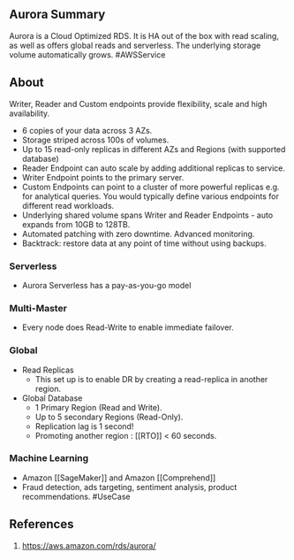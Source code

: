 ## Aurora Summary
Aurora is a Cloud Optimized RDS. It is HA out of the box with read scaling, as well as offers global reads and serverless. The underlying storage volume automatically grows. #AWSService 
## About
Writer, Reader and Custom endpoints provide flexibility, scale and high availability.
- 6 copies of your data across 3 AZs.
- Storage striped across 100s of volumes.
- Up to 15 read-only replicas in different AZs and Regions (with supported database)
- Reader Endpoint can auto scale by adding additional replicas to service.
- Writer Endpoint points to the primary server.
- Custom Endpoints can point to a cluster of more powerful replicas e.g. for analytical queries. You would typically define various endpoints for different read workloads.
- Underlying shared volume spans Writer and Reader Endpoints - auto expands from 10GB to 128TB.
- Automated patching with zero downtime. Advanced monitoring.
- Backtrack: restore data at any point of time without using backups.
### Serverless
- Aurora Serverless has a pay-as-you-go model
### Multi-Master
- Every node does Read-Write to enable immediate failover.
### Global
* Read Replicas 
	* This set up is to enable DR by creating a read-replica in another region.
* Global Database
	* 1 Primary Region (Read and Write).
	* Up to 5 secondary Regions (Read-Only).
	* Replication lag is 1 second!
	* Promoting another region : [[RTO]] < 60 seconds.
### Machine Learning
-  Amazon [[SageMaker]] and Amazon [[Comprehend]]
- Fraud detection, ads targeting, sentiment analysis, product recommendations. #UseCase 
## References

1. https://aws.amazon.com/rds/aurora/